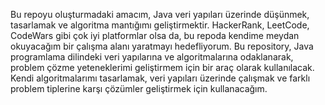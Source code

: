 Bu repoyu oluşturmadaki amacım, Java veri yapıları üzerinde düşünmek, tasarlamak ve algoritma mantığımı geliştirmektir. HackerRank, LeetCode, CodeWars gibi çok iyi platformlar olsa da, bu repoda kendime meydan okuyacağım bir çalışma alanı yaratmayı hedefliyorum.
Bu repository, Java programlama dilindeki veri yapılarına ve algoritmalarına odaklanarak, problem çözme yeteneklerimi geliştirmem için bir araç olarak kullanılacak. Kendi algoritmalarımı tasarlamak, veri yapıları üzerinde çalışmak ve farklı problem tiplerine karşı çözümler geliştirmek için kullanacağım.
